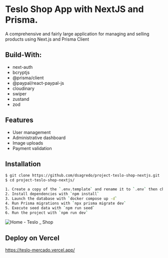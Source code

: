 # Teslo Shop App with NextJS and Prisma.

A comprehensive and fairly large application for managing and selling products using Next.js and Prisma Client
<br>

## Build-With:

-   next-auth
-   bcryptjs
-   @prisma/client
-   @paypal/react-paypal-js
-   cloudinary
-   swiper
-   zustand
-   zod

## Features

-   User management
-   Administrative dashboard
-   Image uploads
-   Payment validation

## Installation

```sh
$ git clone https://github.com/dsagredo/project-teslo-shop-nextjs.git
$ cd project-teslo-shop-nextjs/

1. Create a copy of the `.env.template` and rename it to `.env` then change the environment variables.
2. Install dependencies with `npm install`
3. Launch the database with `docker compose up -d`
4. Run Prisma migrations with `npx prisma migrate dev`
5. Execute seed data with `npm run seed`
6. Run the project with `npm run dev`
```

![Home - Teslo _ Shop](https://github.com/dsagredo/project-teslo-shop-nextjs/assets/24228373/6bf7c368-e78e-4585-95ba-e15c5833f511)

## Deploy on Vercel

https://teslo-mercado.vercel.app/
